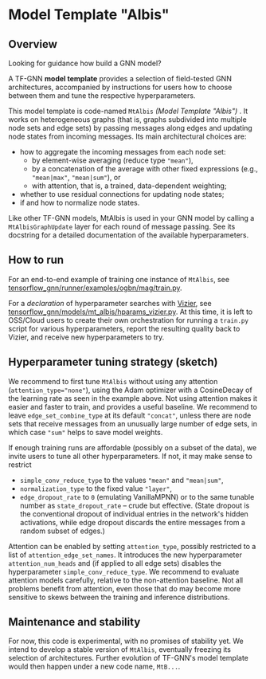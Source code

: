 # Model Template "Albis"

## Overview

Looking for guidance how build a GNN model?

A TF-GNN **model template** provides a selection of field-tested
GNN architectures, accompanied by instructions for users how to
choose between them and tune the respective hyperparameters.

This model template is code-named `MtAlbis` _(Model Template "Albis")_ .
It works on heterogeneous graphs (that is, graphs subdivided into multiple
node sets and edge sets) by passing messages along edges and updating node
states from incoming messages. Its main architectural choices are:

  * how to aggregate the incoming messages from each node set:
      * by element-wise averaging (reduce type `"mean"`),
      * by a concatenation of the average with other fixed expressions
        (e.g., `"mean|max"`, `"mean|sum"`), or
      * with attention, that is, a trained, data-dependent weighting;
  * whether to use residual connections for updating node states;
  * if and how to normalize node states.

Like other TF-GNN models, MtAlbis is used in your GNN model by calling
a `MtAlbisGraphUpdate` layer for each round of message passing.
See its docstring for a detailed documentation of the available
hyperparameters.

## How to run

For an end-to-end example of training one instance of `MtAlbis`, see
[tensorflow_gnn/runner/examples/ogbn/mag/train.py](../../runner/examples/ogbn/mag/train.py).

For a *declaration* of hyperparameter searches with
[Vizier](https://github.com/google/vizier), see
[tensorflow_gnn/models/mt_albis/hparams_vizier.py](./hparams_vizier.py).
At this time, it is left to OSS/Cloud users to create their own orchestration
for running a `train.py` script for various hyperparameters, report the
resulting quality back to Vizier, and receive new hyperparameters to try.

## Hyperparameter tuning strategy (sketch)

We recommend to first tune `MtAlbis` without using any attention
(`attention_type="none"`), using the Adam optimizer with a CosineDecay of the
learning rate as seen in the example above. Not using attention makes it easier
and faster to train, and provides a useful baseline. We recommend to leave
`edge_set_combine_type` at its default `"concat"`, unless there are node sets
that receive messages from an unusually large number of edge sets, in which case
`"sum"` helps to save model weights.

If enough training runs are affordable (possibly on a subset of the data), we
invite users to tune all other hyperparameters. If not, it may make sense to
restrict

  * `simple_conv_reduce_type` to the values `"mean"` and `"mean|sum"`,
  * `normalization_type` to the fixed value `"layer"`,
  * `edge_dropout_rate` to `0` (emulating VanillaMPNN) or to the same
    tunable number as `state_dropout_rate` – crude but effective.
    (State dropout is the conventional dropout of individual entries in
    the network's hidden activations, while edge dropout discards the
    entire messages from a random subset of edges.)

Attention can be enabled by setting `attention_type`, possibly restricted to
a list of `attention_edge_set_names`. It introduces the new hyperparameter
`attention_num_heads` and (if applied to all edge sets) disables the
hyperparameter `simple_conv_reduce_type`. We recommend to evaluate attention
models carefully, relative to the non-attention baseline. Not all problems
benefit from attention, even those that do may become more sensitive to skews
between the training and inference distributions.

## Maintenance and stability

For now, this code is experimental, with no promises of stability yet.
We intend to develop a stable version of `MtAlbis`, eventually freezing its
selection of architectures. Further evolution of TF-GNN's model template
would then happen under a new code name, `MtB...`.

<!-- PLACEHOLDER FOR README GOOGLE EXTRAS -->
